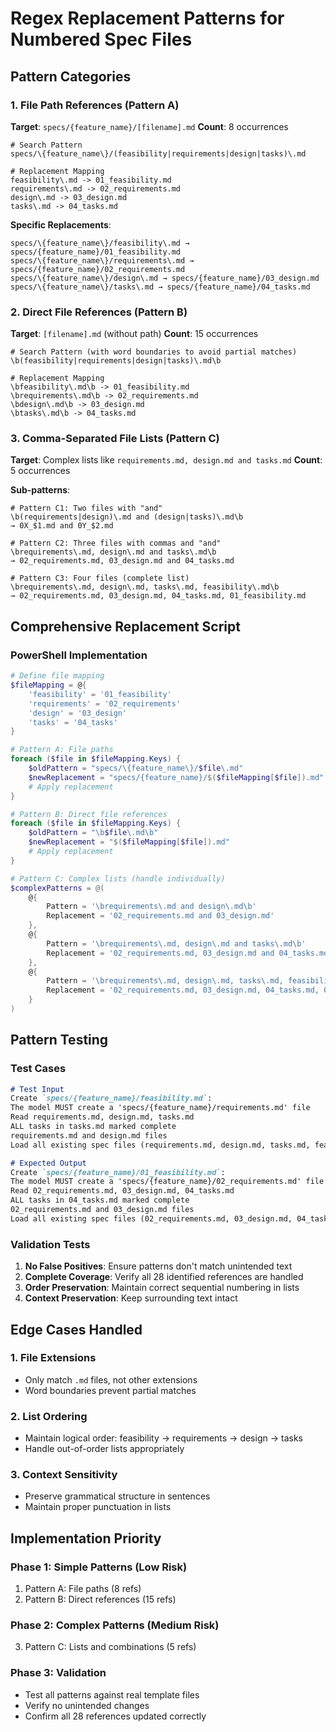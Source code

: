 # Regex Replacement Patterns for Numbered Spec Files

## Pattern Categories

### 1. File Path References (Pattern A)
**Target**: `specs/{feature_name}/[filename].md`
**Count**: 8 occurrences

```regex
# Search Pattern
specs/\{feature_name\}/(feasibility|requirements|design|tasks)\.md

# Replacement Mapping
feasibility\.md -> 01_feasibility.md
requirements\.md -> 02_requirements.md  
design\.md -> 03_design.md
tasks\.md -> 04_tasks.md
```

**Specific Replacements**:
```regex
specs/\{feature_name\}/feasibility\.md → specs/{feature_name}/01_feasibility.md
specs/\{feature_name\}/requirements\.md → specs/{feature_name}/02_requirements.md
specs/\{feature_name\}/design\.md → specs/{feature_name}/03_design.md
specs/\{feature_name\}/tasks\.md → specs/{feature_name}/04_tasks.md
```

### 2. Direct File References (Pattern B)
**Target**: `[filename].md` (without path)
**Count**: 15 occurrences

```regex
# Search Pattern (with word boundaries to avoid partial matches)
\b(feasibility|requirements|design|tasks)\.md\b

# Replacement Mapping
\bfeasibility\.md\b -> 01_feasibility.md
\brequirements\.md\b -> 02_requirements.md
\bdesign\.md\b -> 03_design.md
\btasks\.md\b -> 04_tasks.md
```

### 3. Comma-Separated File Lists (Pattern C)
**Target**: Complex lists like `requirements.md, design.md and tasks.md`
**Count**: 5 occurrences

**Sub-patterns**:
```regex
# Pattern C1: Two files with "and"
\b(requirements|design)\.md and (design|tasks)\.md\b
→ 0X_$1.md and 0Y_$2.md

# Pattern C2: Three files with commas and "and" 
\brequirements\.md, design\.md and tasks\.md\b
→ 02_requirements.md, 03_design.md and 04_tasks.md

# Pattern C3: Four files (complete list)
\brequirements\.md, design\.md, tasks\.md, feasibility\.md\b
→ 02_requirements.md, 03_design.md, 04_tasks.md, 01_feasibility.md
```

## Comprehensive Replacement Script

### PowerShell Implementation
```powershell
# Define file mapping
$fileMapping = @{
    'feasibility' = '01_feasibility'
    'requirements' = '02_requirements'  
    'design' = '03_design'
    'tasks' = '04_tasks'
}

# Pattern A: File paths
foreach ($file in $fileMapping.Keys) {
    $oldPattern = "specs/\{feature_name\}/$file\.md"
    $newReplacement = "specs/{feature_name}/$($fileMapping[$file]).md"
    # Apply replacement
}

# Pattern B: Direct file references  
foreach ($file in $fileMapping.Keys) {
    $oldPattern = "\b$file\.md\b"
    $newReplacement = "$($fileMapping[$file]).md"
    # Apply replacement
}

# Pattern C: Complex lists (handle individually)
$complexPatterns = @(
    @{
        Pattern = '\brequirements\.md and design\.md\b'
        Replacement = '02_requirements.md and 03_design.md'
    },
    @{
        Pattern = '\brequirements\.md, design\.md and tasks\.md\b'  
        Replacement = '02_requirements.md, 03_design.md and 04_tasks.md'
    },
    @{
        Pattern = '\brequirements\.md, design\.md, tasks\.md, feasibility\.md\b'
        Replacement = '02_requirements.md, 03_design.md, 04_tasks.md, 01_feasibility.md'
    }
)
```

## Pattern Testing

### Test Cases
```markdown
# Test Input
Create `specs/{feature_name}/feasibility.md`:
The model MUST create a 'specs/{feature_name}/requirements.md' file
Read requirements.md, design.md, tasks.md
ALL tasks in tasks.md marked complete
requirements.md and design.md files
Load all existing spec files (requirements.md, design.md, tasks.md, feasibility.md if present)

# Expected Output  
Create `specs/{feature_name}/01_feasibility.md`:
The model MUST create a 'specs/{feature_name}/02_requirements.md' file
Read 02_requirements.md, 03_design.md, 04_tasks.md
ALL tasks in 04_tasks.md marked complete
02_requirements.md and 03_design.md files
Load all existing spec files (02_requirements.md, 03_design.md, 04_tasks.md, 01_feasibility.md if present)
```

### Validation Tests
1. **No False Positives**: Ensure patterns don't match unintended text
2. **Complete Coverage**: Verify all 28 identified references are handled
3. **Order Preservation**: Maintain correct sequential numbering in lists
4. **Context Preservation**: Keep surrounding text intact

## Edge Cases Handled

### 1. File Extensions
- Only match `.md` files, not other extensions
- Word boundaries prevent partial matches

### 2. List Ordering  
- Maintain logical order: feasibility → requirements → design → tasks
- Handle out-of-order lists appropriately

### 3. Context Sensitivity
- Preserve grammatical structure in sentences
- Maintain proper punctuation in lists

## Implementation Priority

### Phase 1: Simple Patterns (Low Risk)
1. Pattern A: File paths (8 refs)
2. Pattern B: Direct references (15 refs)

### Phase 2: Complex Patterns (Medium Risk)  
3. Pattern C: Lists and combinations (5 refs)

### Phase 3: Validation
- Test all patterns against real template files
- Verify no unintended changes
- Confirm all 28 references updated correctly